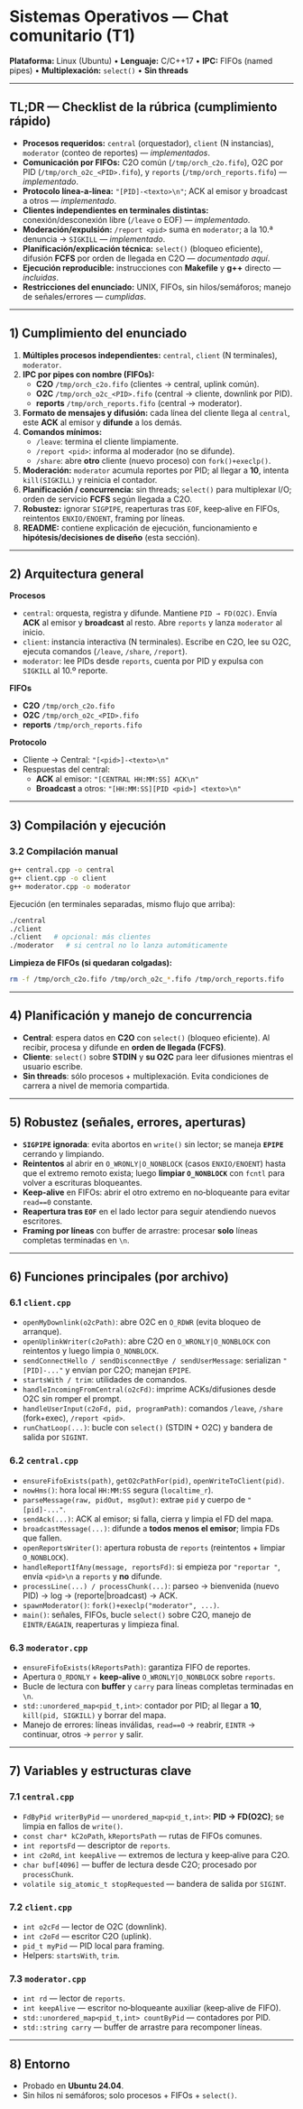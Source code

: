 # Sistemas Operativos — Chat comunitario (T1)

**Plataforma:** Linux (Ubuntu) • **Lenguaje:** C/C++17 • **IPC:** FIFOs (named pipes) • **Multiplexación:** `select()` • **Sin threads**

---

## TL;DR — Checklist de la rúbrica (cumplimiento rápido)

- **Procesos requeridos:** `central` (orquestador), `client` (N instancias), `moderator` (conteo de reportes) — *implementados*.
- **Comunicación por FIFOs:** C2O común (`/tmp/orch_c2o.fifo`), O2C por PID (`/tmp/orch_o2c_<PID>.fifo`), y `reports` (`/tmp/orch_reports.fifo`) — *implementado*.
- **Protocolo línea‑a‑línea:** `"[PID]-<texto>\n"`; ACK al emisor y broadcast a otros — *implementado*.
- **Clientes independientes en terminales distintas:** conexión/desconexión libre (`/leave` o EOF) — *implementado*.
- **Moderación/expulsión:** `/report <pid>` suma en `moderator`; a la 10.ª denuncia → `SIGKILL` — *implementado*.
- **Planificación/explicación técnica:** `select()` (bloqueo eficiente), difusión **FCFS** por orden de llegada en C2O — *documentado aquí*.
- **Ejecución reproducible:** instrucciones con **Makefile** y **g++** directo — *incluidas*.
- **Restricciones del enunciado:** UNIX, FIFOs, sin hilos/semáforos; manejo de señales/errores — *cumplidas*.

---

## 1) Cumplimiento del enunciado

1. **Múltiples procesos independientes:** `central`, `client` (N terminales), `moderator`.
2. **IPC por pipes con nombre (FIFOs):**
   - **C2O** `/tmp/orch_c2o.fifo` (clientes → central, uplink común).
   - **O2C** `/tmp/orch_o2c_<PID>.fifo` (central → cliente, downlink por PID).
   - **reports** `/tmp/orch_reports.fifo` (central → moderator).
3. **Formato de mensajes y difusión:** cada línea del cliente llega al `central`, este **ACK** al emisor y **difunde** a los demás.
4. **Comandos mínimos:**
   - `/leave`: termina el cliente limpiamente.
   - `/report <pid>`: informa al moderador (no se difunde).
   - `/share`: abre **otro** cliente (nuevo proceso) con `fork()+execlp()`.
5. **Moderación:** `moderator` acumula reportes por PID; al llegar a **10**, intenta `kill(SIGKILL)` y reinicia el contador.
6. **Planificación / concurrencia:** sin threads; `select()` para multiplexar I/O; orden de servicio **FCFS** según llegada a C2O.
7. **Robustez:** ignorar `SIGPIPE`, reaperturas tras `EOF`, keep‑alive en FIFOs, reintentos `ENXIO/ENOENT`, framing por líneas.
8. **README:** contiene explicación de ejecución, funcionamiento e **hipótesis/decisiones de diseño** (esta sección).

---

## 2) Arquitectura general

**Procesos**
- `central`: orquesta, registra y difunde. Mantiene `PID → FD(O2C)`. Envía **ACK** al emisor y **broadcast** al resto. Abre `reports` y lanza `moderator` al inicio.
- `client`: instancia interactiva (N terminales). Escribe en C2O, lee su O2C, ejecuta comandos (`/leave`, `/share`, `/report`).
- `moderator`: lee PIDs desde `reports`, cuenta por PID y expulsa con `SIGKILL` al 10.º reporte.

**FIFOs**
- **C2O** `/tmp/orch_c2o.fifo`
- **O2C** `/tmp/orch_o2c_<PID>.fifo`
- **reports** `/tmp/orch_reports.fifo`

**Protocolo**
- Cliente → Central: `"[<pid>]-<texto>\n"`
- Respuestas del central:
  - **ACK** al emisor: `"[CENTRAL HH:MM:SS] ACK\n"`
  - **Broadcast** a otros: `"[HH:MM:SS][PID <pid>] <texto>\n"`

---

## 3) Compilación y ejecución

### 3.2 Compilación **manual**
```bash
g++ central.cpp -o central
g++ client.cpp -o client
g++ moderator.cpp -o moderator
```

Ejecución (en terminales separadas, mismo flujo que arriba):
```bash
./central
./client
./client   # opcional: más clientes
./moderator   # si central no lo lanza automáticamente
```

**Limpieza de FIFOs (si quedaran colgadas):**
```bash
rm -f /tmp/orch_c2o.fifo /tmp/orch_o2c_*.fifo /tmp/orch_reports.fifo
```

---

## 4) Planificación y manejo de concurrencia

- **Central**: espera datos en **C2O** con `select()` (bloqueo eficiente). Al recibir, procesa y difunde en **orden de llegada (FCFS)**.
- **Cliente**: `select()` sobre **STDIN** y **su O2C** para leer difusiones mientras el usuario escribe.
- **Sin threads**: sólo procesos + multiplexación. Evita condiciones de carrera a nivel de memoria compartida.

---

## 5) Robustez (señales, errores, aperturas)

- **`SIGPIPE` ignorada**: evita abortos en `write()` sin lector; se maneja **`EPIPE`** cerrando y limpiando.
- **Reintentos** al abrir en `O_WRONLY|O_NONBLOCK` (casos `ENXIO/ENOENT`) hasta que el extremo remoto exista; luego **limpiar `O_NONBLOCK`** con `fcntl` para volver a escrituras bloqueantes.
- **Keep‑alive** en FIFOs: abrir el otro extremo en no‑bloqueante para evitar `read==0` constante.
- **Reapertura tras `EOF`** en el lado lector para seguir atendiendo nuevos escritores.
- **Framing por líneas** con buffer de arrastre: procesar **solo** líneas completas terminadas en `\n`.

---

## 6) Funciones principales (por archivo)

### 6.1 `client.cpp`
- `openMyDownlink(o2cPath)`: abre O2C en `O_RDWR` (evita bloqueo de arranque).
- `openUplinkWriter(c2oPath)`: abre C2O en `O_WRONLY|O_NONBLOCK` con reintentos y luego limpia `O_NONBLOCK`.
- `sendConnectHello / sendDisconnectBye / sendUserMessage`: serializan `"[PID]-..."` y envían por C2O; manejan `EPIPE`.
- `startsWith / trim`: utilidades de comandos.
- `handleIncomingFromCentral(o2cFd)`: imprime ACKs/difusiones desde O2C sin romper el prompt.
- `handleUserInput(c2oFd, pid, programPath)`: comandos `/leave`, `/share` (fork+exec), `/report <pid>`.
- `runChatLoop(...)`: bucle con `select()` (STDIN + O2C) y bandera de salida por `SIGINT`.

### 6.2 `central.cpp`
- `ensureFifoExists(path)`, `getO2cPathFor(pid)`, `openWriteToClient(pid)`.
- `nowHms()`: hora local `HH:MM:SS` segura (`localtime_r`).
- `parseMessage(raw, pidOut, msgOut)`: extrae `pid` y cuerpo de `"[pid]-..."`.
- `sendAck(...)`: ACK al emisor; si falla, cierra y limpia el FD del mapa.
- `broadcastMessage(...)`: difunde a **todos menos el emisor**; limpia FDs que fallen.
- `openReportsWriter()`: apertura robusta de `reports` (reintentos + limpiar `O_NONBLOCK`).
- `handleReportIfAny(message, reportsFd)`: si empieza por `"reportar "`, envía `<pid>\n` a `reports` y **no** difunde.
- `processLine(...) / processChunk(...)`: parseo → bienvenida (nuevo PID) → log → (reporte|broadcast) → ACK.
- `spawnModerator()`: `fork()+execlp("moderator", ...)`.
- `main()`: señales, FIFOs, bucle `select()` sobre C2O, manejo de `EINTR/EAGAIN`, reaperturas y limpieza final.

### 6.3 `moderator.cpp`
- `ensureFifoExists(kReportsPath)`: garantiza FIFO de reportes.
- Apertura `O_RDONLY` + **keep‑alive** `O_WRONLY|O_NONBLOCK` sobre `reports`.
- Bucle de lectura con **buffer** y `carry` para líneas completas terminadas en `\n`.
- `std::unordered_map<pid_t,int>`: contador por PID; al llegar a **10**, `kill(pid, SIGKILL)` y borrar del mapa.
- Manejo de errores: líneas inválidas, `read==0` → reabrir, `EINTR` → continuar, otros → `perror` y salir.

---

## 7) Variables y estructuras clave

### 7.1 `central.cpp`
- `FdByPid writerByPid` — `unordered_map<pid_t,int>`: **PID → FD(O2C)**; se limpia en fallos de `write()`.
- `const char* kC2oPath`, `kReportsPath` — rutas de FIFOs comunes.
- `int reportsFd` — descriptor de `reports`.
- `int c2oRd`, `int keepAlive` — extremos de lectura y keep‑alive para C2O.
- `char buf[4096]` — buffer de lectura desde C2O; procesado por `processChunk`.
- `volatile sig_atomic_t stopRequested` — bandera de salida por `SIGINT`.

### 7.2 `client.cpp`
- `int o2cFd` — lector de O2C (downlink).
- `int c2oFd` — escritor C2O (uplink).
- `pid_t myPid` — PID local para framing.
- Helpers: `startsWith`, `trim`.

### 7.3 `moderator.cpp`
- `int rd` — lector de `reports`.
- `int keepAlive` — escritor no‑bloqueante auxiliar (keep‑alive de FIFO).
- `std::unordered_map<pid_t,int> countByPid` — contadores por PID.
- `std::string carry` — buffer de arrastre para recomponer líneas.

---

## 8) Entorno

- Probado en **Ubuntu 24.04**.
- Sin hilos ni semáforos; solo procesos + FIFOs + `select()`.
